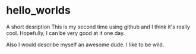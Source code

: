 # hello_worlds
A short desription
This is my second time using github and I think it's really cool.
Hopefully, I can be very good at it one day.

Also I would describe myself an awesome dude.
I like to be wild.

